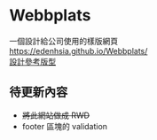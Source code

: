# Webbplats
一個設計給公司使用的樣版網頁  
https://edenhsia.github.io/Webbplats/  
[設計參考版型](https://www.templatemonsterpreview.com/demo/74167.html?_ga=2.240455427.1042701809.1599376485-1984585677.1599376485)  

## 待更新內容
- ~~將此網站做成 RWD~~
- footer 區塊的 validation
